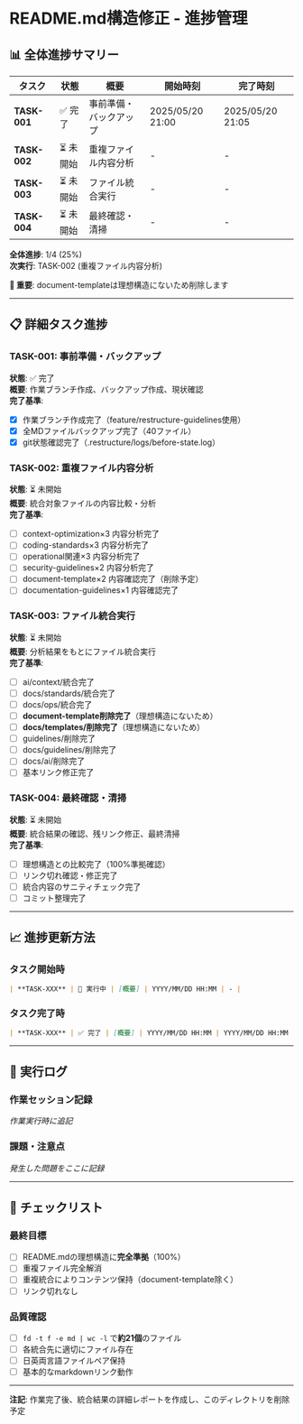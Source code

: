 # README.md構造修正 - 進捗管理

## 📊 全体進捗サマリー

| タスク | 状態 | 概要 | 開始時刻 | 完了時刻 |
|-------|------|------|----------|----------|
| **TASK-001** | ✅ 完了 | 事前準備・バックアップ | 2025/05/20 21:00 | 2025/05/20 21:05 |
| **TASK-002** | ⏳ 未開始 | 重複ファイル内容分析 | - | - |
| **TASK-003** | ⏳ 未開始 | ファイル統合実行 | - | - |
| **TASK-004** | ⏳ 未開始 | 最終確認・清掃 | - | - |

**全体進捗**: 1/4 (25%)  
**次実行**: TASK-002 (重複ファイル内容分析)

**🚨 重要**: document-templateは理想構造にないため削除します

---

## 📋 詳細タスク進捗

### TASK-001: 事前準備・バックアップ
**状態**: ✅ 完了  
**概要**: 作業ブランチ作成、バックアップ作成、現状確認  
**完了基準**:
- [x] 作業ブランチ作成完了（feature/restructure-guidelines使用）
- [x] 全MDファイルバックアップ完了（40ファイル）  
- [x] git状態確認完了（.restructure/logs/before-state.log）

### TASK-002: 重複ファイル内容分析
**状態**: ⏳ 未開始  
**概要**: 統合対象ファイルの内容比較・分析  
**完了基準**:
- [ ] context-optimization×3 内容分析完了
- [ ] coding-standards×3 内容分析完了
- [ ] operational関連×3 内容分析完了
- [ ] security-guidelines×2 内容分析完了
- [ ] document-template×2 内容確認完了（削除予定）
- [ ] documentation-guidelines×1 内容確認完了

### TASK-003: ファイル統合実行
**状態**: ⏳ 未開始  
**概要**: 分析結果をもとにファイル統合実行  
**完了基準**:
- [ ] ai/context/統合完了
- [ ] docs/standards/統合完了
- [ ] docs/ops/統合完了
- [ ] **document-template削除完了**（理想構造にないため）
- [ ] **docs/templates/削除完了**（理想構造にないため）
- [ ] guidelines/削除完了
- [ ] docs/guidelines/削除完了
- [ ] docs/ai/削除完了
- [ ] 基本リンク修正完了

### TASK-004: 最終確認・清掃
**状態**: ⏳ 未開始  
**概要**: 統合結果の確認、残リンク修正、最終清掃  
**完了基準**:
- [ ] 理想構造との比較完了（100%準拠確認）
- [ ] リンク切れ確認・修正完了
- [ ] 統合内容のサニティチェック完了
- [ ] コミット整理完了

---

## 📈 進捗更新方法

### タスク開始時
```markdown
| **TASK-XXX** | 🔄 実行中 | [概要] | YYYY/MM/DD HH:MM | - |
```

### タスク完了時  
```markdown
| **TASK-XXX** | ✅ 完了 | [概要] | YYYY/MM/DD HH:MM | YYYY/MM/DD HH:MM |
```

---

## 🔄 実行ログ

### 作業セッション記録
*作業実行時に追記*

### 課題・注意点  
*発生した問題をここに記録*

---

## 📝 チェックリスト

### 最終目標
- [ ] README.mdの理想構造に**完全準拠**（100%）
- [ ] 重複ファイル完全解消
- [ ] 重複統合によりコンテンツ保持（document-template除く）
- [ ] リンク切れなし

### 品質確認
- [ ] `fd -t f -e md | wc -l` で**約21個**のファイル
- [ ] 各統合先に適切にファイル存在
- [ ] 日英両言語ファイルペア保持
- [ ] 基本的なmarkdownリンク動作

---

**注記**: 作業完了後、統合結果の詳細レポートを作成し、このディレクトリを削除予定